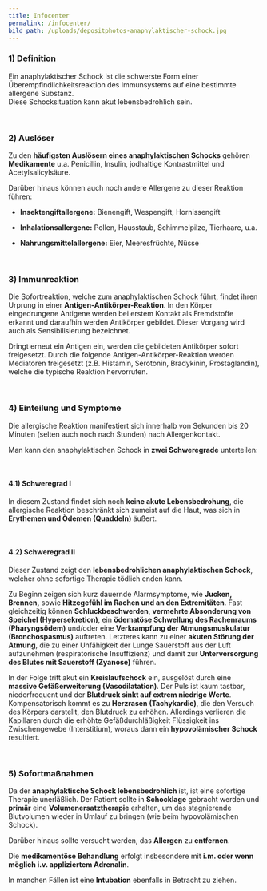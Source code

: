 ```yaml
---
title: Infocenter
permalink: /infocenter/
bild_path: /uploads/depositphotos-anaphylaktischer-schock.jpg
---
```


<section><h3><strong>1) Definition</strong></h3><p>Ein anaphylaktischer Schock ist die schwerste Form einer &Uuml;berempfindlichkeitsreaktion des Immunsystems auf eine bestimmte allergene Substanz.<br />Diese Schocksituation kann akut lebensbedrohlich sein.</p><p>&nbsp;</p><h3><strong>2) Ausl&ouml;ser</strong></h3><p>Zu den <strong>h&auml;ufigsten Ausl&ouml;sern eines anaphylaktischen Schocks</strong> geh&ouml;ren <strong>Medikamente</strong> u.a. Penicillin, Insulin, jodhaltige Kontrastmittel und Acetylsalicyls&auml;ure.</p><p>Dar&uuml;ber hinaus k&ouml;nnen auch noch andere Allergene zu dieser Reaktion f&uuml;hren:</p><ul><li><p><strong>Insektengiftallergene:</strong> Bienengift, Wespengift, Hornissengift</p></li><li><p><strong>Inhalationsallergene:</strong> Pollen, Hausstaub, Schimmelpilze, Tierhaare, u.a.</p></li><li><p><strong>Nahrungsmittelallergene:</strong> Eier, Meeresfr&uuml;chte, N&uuml;sse</p></li></ul><p>&nbsp;</p><h3><strong>3) Immunreaktion</strong></h3><p>Die Sofortreaktion, welche zum anaphylaktischen Schock f&uuml;hrt, findet ihren Urprung in einer <strong>Antigen-Antik&ouml;rper-Reaktion</strong>. In den K&ouml;rper eingedrungene Antigene werden bei erstem Kontakt als Fremdstoffe erkannt und daraufhin werden Antik&ouml;rper gebildet. Dieser Vorgang wird auch als Sensibilisierung bezeichnet.</p><p>Dringt erneut ein Antigen ein, werden die gebildeten Antik&ouml;rper sofort freigesetzt. Durch die folgende Antigen-Antik&ouml;rper-Reaktion werden Mediatoren freigesetzt (z.B. Histamin, Serotonin, Bradykinin, Prostaglandin), welche die typische Reaktion hervorrufen.</p><p>&nbsp;</p><h3><strong>4) Einteilung und Symptome</strong></h3><p>Die allergische Reaktion manifestiert sich innerhalb von Sekunden bis 20 Minuten (selten auch noch nach Stunden) nach Allergenkontakt.</p><p>Man kann den anaphylaktischen Schock in <strong>zwei Schweregrade</strong> unterteilen:</p><p>&nbsp;</p><h4><strong>4.1) Schweregrad I</strong></h4><p>In diesem Zustand findet sich noch <strong>keine akute Lebensbedrohung</strong>, die allergische Reaktion beschr&auml;nkt sich zumeist auf die Haut, was sich in <strong>Erythemen und &Ouml;demen (Quaddeln)</strong> &auml;u&szlig;ert.</p><p>&nbsp;</p><h4><strong>4.2) Schweregrad II</strong></h4><p>Dieser Zustand zeigt den <strong>lebensbedrohlichen anaphylaktischen Schock</strong>, welcher ohne sofortige Therapie t&ouml;dlich enden kann.</p><p>Zu Beginn zeigen sich kurz dauernde Alarmsymptome, wie <strong>Jucken, Brennen,</strong> sowie <strong>Hitzegef&uuml;hl im Rachen und an den Extremit&auml;ten</strong>. Fast gleichzeitig k&ouml;nnen <strong>Schluckbeschwerden</strong>, <strong>vermehrte Absonderung von Speichel (Hypersekretion)</strong>, ein <strong>&ouml;demat&ouml;se Schwellung des Rachenraums (Pharyngs&ouml;dem)</strong> und/oder eine <strong>Verkrampfung der Atmungsmuskulatur (Bronchospasmus)</strong> auftreten. Letzteres kann zu einer <strong>akuten St&ouml;rung der Atmung</strong>, die zu einer Unf&auml;higkeit der Lunge Sauerstoff aus der Luft aufzunehmen (respiratorische Insuffizienz) und damit zur <strong>Unterversorgung des Blutes mit Sauerstoff (Zyanose)</strong> f&uuml;hren.</p><p>In der Folge tritt akut ein <strong>Kreislaufschock</strong> ein, ausgel&ouml;st durch eine <strong>massive Gef&auml;&szlig;erweiterung (Vasodilatation)</strong>. Der Puls ist kaum tastbar, niederfrequent und der <strong>Blutdruck sinkt auf extrem niedrige Werte</strong>. Kompensatorisch kommt es zu <strong>Herzrasen (Tachykardie)</strong>, die den Versuch des K&ouml;rpers darstellt, den Blutdruck zu erh&ouml;hen. Allerdings verlieren die Kapillaren durch die erh&ouml;hte Gef&auml;&szlig;durchl&auml;&szlig;igkeit Fl&uuml;ssigkeit ins Zwischengewebe (Interstitium), woraus dann ein <strong>hypovol&auml;mischer Schock</strong> resultiert.</p><p>&nbsp;</p><h3><strong>5) Sofortma&szlig;nahmen</strong></h3><p>Da der <strong>anaphylaktische Schock lebensbedrohlich </strong>ist, ist eine sofortige Therapie unerl&auml;&szlig;lich. Der Patient sollte in <strong>Schocklage</strong> gebracht werden und <strong>prim&auml;r</strong> eine <strong>Volumenersatztherapie</strong> erhalten, um das stagnierende Blutvolumen wieder in Umlauf zu bringen (wie beim hypovol&auml;mischen Schock).</p><p>Dar&uuml;ber hinaus sollte versucht werden, das <strong>Allergen</strong> zu <strong>entfernen</strong>.</p><p>Die <strong>medikament&ouml;se Behandlung</strong> erfolgt insbesondere mit <strong>i.m. oder wenn m&ouml;glich i.v. appliziertem Adrenalin</strong>.</p><p>In manchen F&auml;llen ist eine <strong>Intubation</strong> ebenfalls in Betracht zu ziehen.</p></section>